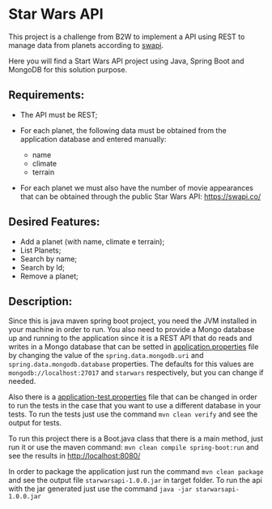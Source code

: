 # Star Wars API
This project is a challenge from B2W to implement a API using REST to manage data from planets according to [swapi](https://swapi.co/).

Here you will find a Start Wars API project using Java, Spring Boot and MongoDB for this solution purpose.

## Requirements:

- The API must be REST;

- For each planet, the following data must be obtained from the application database and entered manually:
	- name
	- climate
	- terrain

- For each planet we must also have the number of movie appearances that can be obtained through the public Star Wars API: https://swapi.co/

## Desired Features:

- Add a planet (with name, climate e terrain);
- List Planets;
- Search by name;
- Search by Id;
- Remove a planet;

## Description:

Since this is java maven spring boot project, you need the JVM installed in your machine in order to run. You also need to provide a Mongo database up and running to the application since it is a REST API that do reads and writes in a Mongo database that can be setted in [application.properties](src/main/resources/application.properties) file by changing the value of the `spring.data.mongodb.uri` and `spring.data.mongodb.database` properties. The defaults for this values are `mongodb://localhost:27017` and `starwars` respectively, but you can change if needed.

Also there is a [application-test.properties](src/main/resources/application-test.properties) file that can be changed in order to run the tests in the case that you want to use a different database in your tests. To run the tests just use the command `mvn clean verify` and see the output for tests.

To run this project there is a Boot.java class that there is a main method, just run it or use the maven command: `mvn clean compile spring-boot:run` and see the results in [http://localhost:8080/](http://localhost:8080/)

In order to package the application just run the command `mvn clean package` and see the output file `starwarsapi-1.0.0.jar` in target folder. To run the api with the jar generated just use the command `java -jar starwarsapi-1.0.0.jar`

